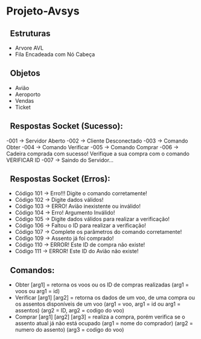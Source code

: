 # Projeto-Avsys

##  &nbsp; Estruturas
  - Arvore AVL
  - Fila Encadeada com Nó Cabeça

## &nbsp; Objetos
  - Avião
  - Aeroporto
  - Vendas
  - Ticket

## &nbsp; Respostas Socket (Sucesso):
  -001 -> Servidor Aberto
  -002 -> Cliente Desconectado
  -003 -> Comando Obter
  -004 -> Comando Verificar
  -005 -> Comando Comprar
  -006 -> Cadeira comprada com sucesso! Verifique a sua compra com o comando VERIFICAR ID
  -007 -> Saindo do Servidor...
 
 ## &nbsp; Respostas Socket (Erros):
  - Código 101 -> Erro!!! Digite o comando corretamente! 
  - Código 102 -> Digite dados válidos!
  - Código 103 -> ERRO! Avião inexistente ou inválido!
  - Código 104 -> Erro! Argumento Inválido!
  - Código 105 -> Digite dados válidos para realizar a verificação!
  - Código 106 -> Faltou o ID para realizar a verificação!
  - Código 107 -> Complete os parâmetros do comando corretamente!
  - Código 109 -> Assento já foi comprado!
  - Código 110 -> ERROR! Este ID de compra não existe!
  - Código 111 -> ERROR! Este ID do Avião não existe!

 ## &nbsp; Comandos:
  - Obter [arg1] = retorna os voos ou os ID de compras realizadas (arg1 = voos ou arg1 = id)
  - Verificar [arg1] [arg2] = retorna os dados de um voo, de uma compra ou os assentos disponíveis de um voo (arg1 = voo, arg1 = id ou arg1 = assentos) (arg2 = ID, arg2 = codigo do voo)
  - Comprar [arg1] [arg2] [arg3] = realiza a compra, porém verifica se o assento atual já não está ocupado (arg1 = nome do comprador) (arg2 = numero do assento) (arg3 = codigo do voo)
